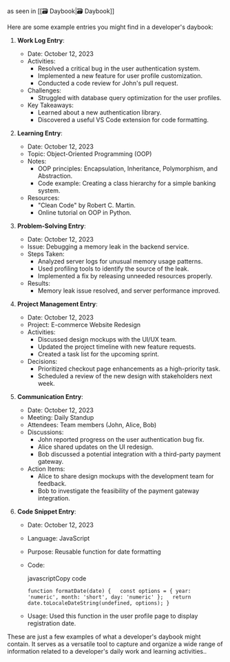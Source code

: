 as seen in [[🗃️ Daybook|🗃️ Daybook]]

  
Here are some example entries you might find in a developer's daybook:

1. **Work Log Entry**:
    
    - Date: October 12, 2023
    - Activities:
        - Resolved a critical bug in the user authentication system.
        - Implemented a new feature for user profile customization.
        - Conducted a code review for John's pull request.
    - Challenges:
        - Struggled with database query optimization for the user profiles.
    - Key Takeaways:
        - Learned about a new authentication library.
        - Discovered a useful VS Code extension for code formatting.
2. **Learning Entry**:
    
    - Date: October 12, 2023
    - Topic: Object-Oriented Programming (OOP)
    - Notes:
        - OOP principles: Encapsulation, Inheritance, Polymorphism, and Abstraction.
        - Code example: Creating a class hierarchy for a simple banking system.
    - Resources:
        - "Clean Code" by Robert C. Martin.
        - Online tutorial on OOP in Python.
3. **Problem-Solving Entry**:
    
    - Date: October 12, 2023
    - Issue: Debugging a memory leak in the backend service.
    - Steps Taken:
        - Analyzed server logs for unusual memory usage patterns.
        - Used profiling tools to identify the source of the leak.
        - Implemented a fix by releasing unneeded resources properly.
    - Results:
        - Memory leak issue resolved, and server performance improved.
4. **Project Management Entry**:
    
    - Date: October 12, 2023
    - Project: E-commerce Website Redesign
    - Activities:
        - Discussed design mockups with the UI/UX team.
        - Updated the project timeline with new feature requests.
        - Created a task list for the upcoming sprint.
    - Decisions:
        - Prioritized checkout page enhancements as a high-priority task.
        - Scheduled a review of the new design with stakeholders next week.
5. **Communication Entry**:
    
    - Date: October 12, 2023
    - Meeting: Daily Standup
    - Attendees: Team members (John, Alice, Bob)
    - Discussions:
        - John reported progress on the user authentication bug fix.
        - Alice shared updates on the UI redesign.
        - Bob discussed a potential integration with a third-party payment gateway.
    - Action Items:
        - Alice to share design mockups with the development team for feedback.
        - Bob to investigate the feasibility of the payment gateway integration.
6. **Code Snippet Entry**:
    
    - Date: October 12, 2023
    - Language: JavaScript
    - Purpose: Reusable function for date formatting
    - Code:
        
        javascriptCopy code
        
        `function formatDate(date) {   const options = { year: 'numeric', month: 'short', day: 'numeric' };   return date.toLocaleDateString(undefined, options); }`
        
    - Usage: Used this function in the user profile page to display registration date.

These are just a few examples of what a developer's daybook might contain. It serves as a versatile tool to capture and organize a wide range of information related to a developer's daily work and learning activities..